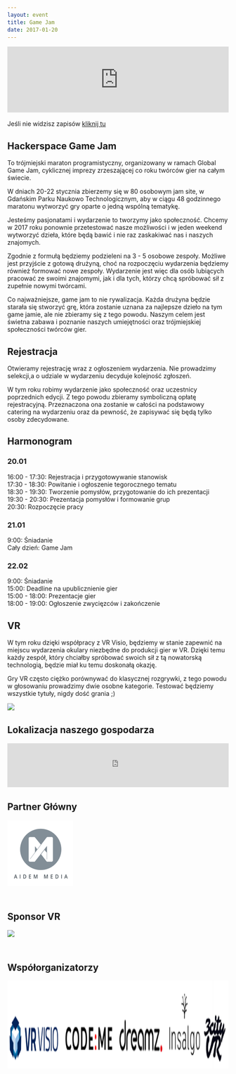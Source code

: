 ```yaml
---
layout: event
title: Game Jam
date: 2017-01-20
---
```


<iframe src="https://gamejam.evenea.pl?out=1&source=event_iframe" width="100%" scrolling="no" style="border: 0;"></iframe>
<script src="//ajax.googleapis.com/ajax/libs/jquery/1.11.0/jquery.min.js"></script>
<script type="text/javascript" src="//cdn.evenea.pl/js/iframe/new/iframeResizer2.js"></script>

<p>Jeśli nie widzisz zapisów <a href="http://gamejam.evenea.pl/">kliknij tu </a></p>

<h2>Hackerspace Game Jam</h2>
<!-- <p class="contact-p">ul.Lęborska 3b, 4 piętro, 80-386 Gdańsk</p>
<p class="contact-p"><a href="tel:+48507313631"><span class="grey">+48 507 313 631</span></a></p>
<p class="contact-p"><a href="mailto:wojciech.kokorzycki@codeme.pl?Subject=Strona%20HS3%20kontakt"><span class="grey">wojciech.kokorzycki</span>@<span class="grey">codeme.pl</span></a></p>
<p class="contact-p"><a href="irc://irc.freenode.net/#hs3"><span class="grey">irc: freenode.net/</span>#hs3</a></a></p> -->

  
<p>To trójmiejski maraton programistyczny, organizowany w ramach Global Game Jam, cyklicznej imprezy zrzeszającej co roku twórców gier na całym świecie. </p>


<p>W dniach 20-22 stycznia zbierzemy się w 80 osobowym jam site, w Gdańskim Parku Naukowo Technologicznym, aby w ciągu 48 godzinnego maratonu wytworzyć gry oparte o jedną wspólną tematykę.</p>

<p>Jesteśmy pasjonatami i wydarzenie to tworzymy jako społeczność. Chcemy w 2017 roku ponownie przetestować nasze możliwości i w jeden weekend wytworzyć dzieła, które będą bawić i nie raz zaskakiwać nas i naszych znajomych. </p>

<p>Zgodnie z formułą będziemy podzieleni na 3 - 5 osobowe zespoły. Możliwe jest przyjście z gotową drużyną, choć na rozpoczęciu wydarzenia będziemy również formować nowe zespoły. Wydarzenie jest więc dla osób lubiących pracować ze swoimi znajomymi, jak i dla tych, którzy chcą spróbować sił z zupełnie nowymi twórcami.</p>

<p>Co najważniejsze, game jam to nie rywalizacja. Każda drużyna będzie starała się stworzyć grę, która zostanie uznana za najlepsze dzieło na tym game jamie, ale nie zbieramy się z tego powodu. Naszym celem jest świetna zabawa i poznanie naszych umiejętności oraz trójmiejskiej społeczności twórców gier.</p>

<h2>Rejestracja</h2>

<p>Otwieramy rejestrację wraz z ogłoszeniem wydarzenia. Nie prowadzimy selekcji,a o udziale w wydarzeniu decyduje kolejność zgłoszeń. </p>

<p>W tym roku robimy wydarzenie jako społeczność oraz uczestnicy poprzednich edycji. Z tego powodu zbieramy symboliczną opłatę rejestracyjną. Przeznaczona ona zostanie w całości na podstawowy catering na wydarzeniu oraz da pewność, że zapisywać się będą tylko osoby zdecydowane.</p>

## Harmonogram
### 20.01
16:00 - 17:30: Rejestracja i przygotowywanie stanowisk  
17:30 - 18:30: Powitanie i ogłoszenie tegorocznego tematu  
18:30 - 19:30: Tworzenie pomysłów, przygotowanie do ich prezentacji  
19:30 - 20:30: Prezentacja pomysłów i formowanie grup  
20:30: Rozpoczęcie pracy  
### 21.01
9:00: Śniadanie  
Cały dzień: Game Jam  
### 22.02
9:00: Śniadanie  
15:00: Deadline na upublicznienie gier  
15:00 - 18:00: Prezentacje gier  
18:00 - 19:00: Ogłoszenie zwycięzców i zakończenie  

## VR

<p>W tym roku dzięki współpracy z VR Visio, będziemy w stanie zapewnić na miejscu wydarzenia okulary niezbędne do produkcji gier w VR. Dzięki temu każdy zespół, który chciałby spróbować swoich sił z tą nowatorską technologią, będzie miał ku temu doskonałą okazję. 
</p>
<p>
Gry VR często ciężko porównywać do klasycznej rozgrywki, z tego powodu w głosowaniu prowadzimy dwie osobne kategorie. Testować będziemy wszystkie tytuły, nigdy dość grania ;)
</p>
<a href="http://www.gpnt.pl/">
	<img style="max-width: 100%; height: 100px;" src="/assets/images/gamejam/gpnt.jpg">
</a>
<h2>
Lokalizacja naszego gospodarza
</h2>
<iframe src="https://www.google.com/maps/embed?pb=!1m14!1m8!1m3!1d9300.51410297041!2d18.5931854!3d54.3547098!3m2!1i1024!2i768!4f13.1!3m3!1m2!1s0x0%3A0x3b933fc83824ddec!2sGda%C5%84ski+Park+Naukowo-Technologiczny!5e0!3m2!1sen!2spl!4v1482083207988" width="600" height="250" frameborder="0" style="border:0;  max-width: 100%; height: 100px;" allowfullscreen></iframe>
<h2>
Partner Główny
</h2>
<a href="http://aidemmedia.pl/">
	<img style="padding-bottom: 25px; max-width: 100%; height: 150px;" src="/assets/images/gamejam/aidemmedia.png">
</a>
<h2>
Sponsor VR
</h2>
<a href="http://dreamz.vision/">
	<img style="padding-bottom: 25px; max-width: 100%; height: 100px;" src="/assets/images/gamejam/dreamz.png">
</a>
<h2>
Współorganizatorzy
</h2>
<a href="">
	<img style="padding-bottom: 25px; max-width: 100%; height: 200px;" src="/assets/images/gamejam/orgs.png">
</a>


